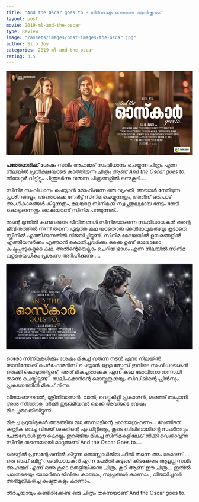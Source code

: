 ```yaml
---
title: "And the Oscar goes to - തീര്‍ന്നാലും മായാത്ത ആവിഷ്ക്കാരം"
layout: post
movie: 2019-ml-and-the-oscar
type: Review
image: "/assets/images/post-images/the-oscar.jpg"
author: Sijo Joy
categories: 2019-ml-and-the-oscar
rating: 3.5
---
```

![And the Oscar goes to Malayalam Movie banner](/assets/images/post-images/the-oscar.jpg)

**പത്തേമാരിക്ക്** ശേഷം സലിം അഹമ്മദ് സംവിധാനം ചെയ്യുന്ന ചിത്രം എന്ന നിലയിൽ പ്രതീക്ഷയോടെ കാത്തിരുന്ന ചിത്രം ആണ്  *And the Oscar goes to*. തിയേറ്റർ വിട്ടിട്ടും പിന്തുടർന്നു വരുന്ന ചിത്രങ്ങളിൽ ഒന്നുകൂടി....

സിനിമ സംവിധാനം ചെയ്യാൻ മോഹിക്കുന്ന ഒരു വ്യക്തി, അയാൾ നേരിടുന്ന പ്രശ്‌നങ്ങളും, അതൊക്കെ നേരിട്ട് സിനിമ ചെയ്യുന്നതും, അതിന് ഒരുപാട് അംഗീകാരങ്ങൾ കിട്ടുന്നതും, മലയാള സിനിമക്ക് സ്വപ്നതുല്യമായ നേട്ടം നേടി കൊടുക്കുന്നതും ഒക്കെയാണ് സിനിമ പറയുന്നത്..

തന്റെ മുന്നിൽ കണ്ടവരുടെ ജീവിതങ്ങൾ സിനിമയാക്കുന്ന സംവിധായകൻ തന്റെ ജീവിതത്തിൽ നിന്ന് തന്നെ എടുത്ത കഥ യാതൊരു അതിഭാവുകത്വവും കൂടാതെ  സ്ക്രീനിൽ എത്തിക്കുന്നതിൽ വിജയിച്ചിട്ടുണ്ട്. സിനിമ മേഖലയിൽ ഉയരങ്ങളിൽ എത്തിയവർക്കും എത്താൻ കൊതിച്ചവർക്കും ഒക്കെ ഉണ്ട് ഓരോരോ കഷ്ടപ്പാടുകളുടെ കഥ. അതിന്റെയെല്ലാം ചെറിയ ഭാഗം എന്ന നിലയിൽ സിനിമ വളരെയധികം പ്രശംസ അർഹിക്കുന്നു.....

![And the Oscar goes to Malayalam banner 2](/assets/images/post-images/the-oscar-2.jpg)

ഓരോ സിനിമകൾക്കും ശേഷം മികച്ച് വരുന്ന നടൻ എന്ന നിലയിൽ ടോവിനോക്ക് പെർഫോമൻസ് ചെയ്യാൻ ഉള്ള സ്പേസ് ഇവിടെ സംവിധായകൻ ഒരുക്കി കൊടുത്തിട്ടുണ്ട്.  അത് മികച്ചതാക്കുക എന്ന കടമ ടോവിനോ നന്നായി തന്നെ ചെയ്തിട്ടുണ്ട് . സലിംകുമാറിന്റെ മൊയ്തുഇക്കയും  സിദ്ധിഖിന്റെ പ്രിൻസും പ്രകടനത്തിൽ മികച് നിന്നു.

വിജയരാഘവൻ, ശ്രീനിവാസൻ, ലാൽ, വെട്ടുകിളി പ്രകാശൻ, ശരത്ത് അപ്പാനി, അനു സിത്താര, നിക്കി തുടങ്ങിയവർ ഒക്കെ അവരുടെ വേഷം മികച്ചതാക്കിയിട്ടുണ്ട്.

മികച്ച ഫ്രയിമുകൾ അടങ്ങിയ മധു അമ്പാട്ടിന്റെ ഛായാഗ്രഹണം... വേണ്ടിടത് കത്രിക വെച്ച വിജയ് ശങ്കറിന്റെ എഡിറ്റിങ്ങും, കൂടെ ബിജിബാലിന്റെ സംഗീതവും ചേരുമ്പോൾ ഈ കൊല്ലം ഇറങ്ങിയ മികച്ച സിനിമകളിലേക് നീക്കി വെക്കാവുന്ന സിനിമ തന്നെയായി മാറുന്നുണ്ട്  And the Oscar Goes to....

ടൈറ്റിൽ പ്രസന്റേഷനിൽ കിട്ടുന്ന നൊസ്റ്റാൾജിയ ഫീൽ തന്നെ അപാരമാണ്.... ഒരു ഓഫ് ബീറ്റ് സംവിധായകൻ  എന്ന പേരിൽ കുടുങ്ങി കിടക്കേണ്ട ആളല്ല സലിം അഹമ്മദ് എന്ന് ഒന്നു കൂടെ തെളിയിക്കുന്ന ചിത്രം കൂടി ആണ് ഈ ചിത്രം.. ഇതിൽ പലരുടെയും യഥാർത്ഥ ജീവിതം കാണാം, സ്വപ്നങ്ങൾ കാണാം , വിജയിച്ചവര്‍ അഭിമുഖീകരിച്ച കഷ്ടതകളും കാണാം.

തീര്‍ച്ചയായും കണ്ടിരിക്കേണ്ട ഒരു ചിത്രം തന്നെയാണ് And the Oscar goes to.
